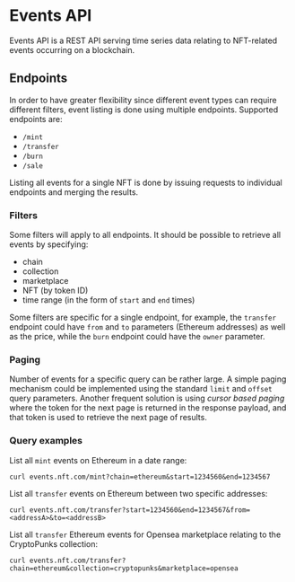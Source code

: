# Events API

Events API is a REST API serving time series data relating to NFT-related events occurring on a blockchain.

## Endpoints

In order to have greater flexibility since different event types can require different filters, event listing is done using multiple endpoints.
Supported endpoints are:

- `/mint`
- `/transfer`
- `/burn`
- `/sale`

Listing all events for a single NFT is done by issuing requests to individual endpoints and merging the results.

### Filters

Some filters will apply to all endpoints.
It should be possible to retrieve all events by specifying:

- chain
- collection
- marketplace
- NFT (by token ID)
- time range (in the form of `start` and `end` times)

Some filters are specific for a single endpoint, for example, the `transfer` endpoint could have `from` and `to` parameters (Ethereum addresses) as well as the price, while the `burn` endpoint could have the `owner` parameter.

### Paging

Number of events for a specific query can be rather large.
A simple paging mechanism could be implemented using the standard `limit` and `offset` query parameters.
Another frequent solution is using *cursor based paging* where the token for the next page is returned in the response payload, and that token is used to retrieve the next page of results.

### Query examples

List all `mint` events on Ethereum in a date range:

```
curl events.nft.com/mint?chain=ethereum&start=1234560&end=1234567
```

List all `transfer` events on Ethereum between two specific addresses:

```
curl events.nft.com/transfer?start=1234560&end=1234567&from=<addressA>&to=<addressB>
```

List all `transfer` Ethereum events for Opensea marketplace relating to the CryptoPunks collection:

```
curl events.nft.com/transfer?chain=ethereum&collection=cryptopunks&marketplace=opensea
```
